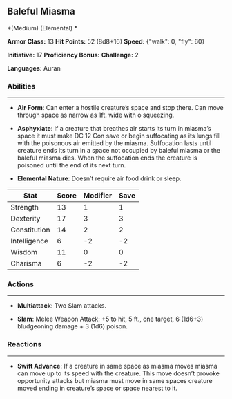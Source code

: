 ## Baleful Miasma
*(Medium) (Elemental) *

**Armor Class:** 13
**Hit Points:** 52 (8d8+16)
**Speed:** {"walk": 0, "fly": 60}

**Initiative:** 17
**Proficiency Bonus:**
**Challenge:** 2

**Languages:** Auran

### Abilities
 --- 
- **Air Form**: Can enter a hostile creature’s space and stop there. Can move through space as narrow as 1ft. wide with o squeezing.

- **Asphyxiate**: If a creature that breathes air starts its turn in miasma’s space it must make DC 12 Con save or begin suffocating as its lungs fill with the poisonous air emitted by the miasma. Suffocation lasts until creature ends its turn in a space not occupied by baleful miasma or the baleful miasma dies. When the suffocation ends the creature is poisoned until the end of its next turn.

- **Elemental Nature**: Doesn’t require air food drink or sleep.



| Stat | Score | Modifier | Save |
| ---- | ---- | ---- | ---- |
| Strength | 13 | 1 | 1 |
| Dexterity | 17 | 3 | 3 |
| Constitution | 14 | 2 | 2 |
| Intelligence | 6 | -2 | -2 |
| Wisdom | 11 | 0 | 0 |
| Charisma | 6 | -2 | -2 |

### Actions
 --- 
- **Multiattack**: Two Slam attacks.

- **Slam**: Melee Weapon Attack: +5 to hit, 5 ft., one target, 6 (1d6+3) bludgeoning damage + 3 (1d6) poison.

### Reactions
 --- 
- **Swift Advance**: If a creature in same space as miasma moves miasma can move up to its speed with the creature. This move doesn’t provoke opportunity attacks but miasma must move in same spaces creature moved ending in creature’s space or space nearest to it.

